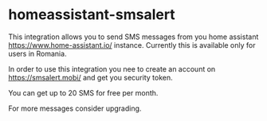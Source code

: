 # homeassistant-smsalert

This integration allows you to send SMS messages from you home assistant https://www.home-assistant.io/ instance.
Currently this is available only for users in Romania.

In order to use this integration you nee to create an account on https://smsalert.mobi/ and get you security token.

You can get up to 20 SMS for free per month.

For more messages consider upgrading.
